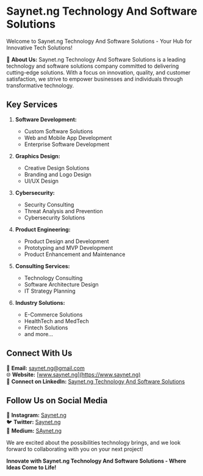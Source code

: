 # Saynet.ng Technology And Software Solutions

Welcome to Saynet.ng Technology And Software Solutions - Your Hub for Innovative Tech Solutions!

🚀 **About Us:**
Saynet.ng Technology And Software Solutions is a leading technology and software solutions company committed to delivering cutting-edge solutions. With a focus on innovation, quality, and customer satisfaction, we strive to empower businesses and individuals through transformative technology.

## Key Services

1. **Software Development:**
   - Custom Software Solutions
   - Web and Mobile App Development
   - Enterprise Software Development

2. **Graphics Design:**
   - Creative Design Solutions
   - Branding and Logo Design
   - UI/UX Design

3. **Cybersecurity:**
   - Security Consulting
   - Threat Analysis and Prevention
   - Cybersecurity Solutions

4. **Product Engineering:**
   - Product Design and Development
   - Prototyping and MVP Development
   - Product Enhancement and Maintenance

5. **Consulting Services:**
   - Technology Consulting
   - Software Architecture Design
   - IT Strategy Planning

6. **Industry Solutions:**
   - E-Commerce Solutions
   - HealthTech and MedTech
   - Fintech Solutions
   - and more...

## Connect With Us

📧 **Email:** saynet.ng@gmail.com  
🌐 **Website:** [www.saynet.ng](https://www.saynet.ng)  
📱 **Connect on LinkedIn:** [Saynet.ng Technology And Software Solutions](https://www.linkedin.com/company/SaynetNg)

## Follow Us on Social Media

📸 **Instagram:** [Saynet.ng](https://instagram.com/saynet.ng?igshid=OGQ5ZDc2ODK2ZA==)  
🐦 **Twitter:** [Saynet.ng](https://x.com/SaynetNg?s=09)  
📝 **Medium:** [SAynet.ng](https://saynetng.medium.com)

We are excited about the possibilities technology brings, and we look forward to collaborating with you on your next project!

**Innovate with Saynet.ng Technology And Software Solutions - Where Ideas Come to Life!**
